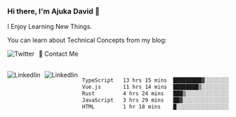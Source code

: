 ### Hi there, I'm Ajuka David 🥷

I Enjoy Learning New Things.

You can learn about Technical Concepts from my blog:

<a href="https://tobit.hashnode.dev/"> <img src="https://img.shields.io/badge/Hashnode-2962FF?style=for-the-badge&logo=hashnode&logoColor=white"
     alt="Twitter"
     style="float: left; margin-right: 10px;" /> </a>


📱 Contact Me

<br />
<a href="https://www.linkedin.com/in/david-ajuka-630660144/"> <img src="https://img.shields.io/badge/LinkedIn-0077B5?style=for-the-badge&logo=linkedin&logoColor=white"
     alt="LinkedIin"
     style="float: left; margin-right: 10px;" /> </a> <a href="mailto:ajuka.zephiniah@gmail.com"> <img src="https://img.shields.io/badge/Gmail-D14836?style=for-the-badge&logo=gmail&logoColor=white"
     alt="LinkedIin"
     style="float: left; margin-right: 10px;" /> </a>
     

<!--START_SECTION:waka-->

```txt
TypeScript   13 hrs 15 mins  █████████▓░░░░░░░░░░░░░░░   38.61 %
Vue.js       11 hrs 14 mins  ████████▒░░░░░░░░░░░░░░░░   32.77 %
Rust         4 hrs 24 mins   ███▒░░░░░░░░░░░░░░░░░░░░░   12.86 %
JavaScript   3 hrs 29 mins   ██▓░░░░░░░░░░░░░░░░░░░░░░   10.17 %
HTML         1 hr 18 mins    █░░░░░░░░░░░░░░░░░░░░░░░░   03.80 %
```

<!--END_SECTION:waka-->

